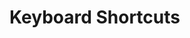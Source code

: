 # Keyboard Shortcuts

<script>
async function extractShortCuts(url){
  const content = await fetch(url).then(r => r.text());
  return <table>{...
    content.split("\n")
      .filter(ea => ea.match(/#KeyboardShortcut/))
      .map(ea => {
        const line = ea.replace(/.*#KeyboardShortcut /,"");
        const separatorIndex = line.indexOf(' ');
        const shortcut = line.substr(0, separatorIndex);
        const description = line.substr(separatorIndex + 1);
        return <tr>
          <td style="font-weight: bold">{shortcut}</td>
          <td>{description}</td>
        </tr>;
      })
  }</table>;
}

const result = <div>
  <h2>Global Shortcuts</h2>
  {extractShortCuts(lively4url + "/src/client/keys.js")}
  <h2>Code Mirror Shortcuts</h2>
  {extractShortCuts(lively4url + "/src/components/widgets/lively-code-mirror.js")}
  <h2>Module Specific Shortcuts</h2>
  <h2>Vivide Step Editor Shortcuts</h2>
  {extractShortCuts(lively4url + "/src/client/vivide/components/vivide-step-editor.js")}
  <h2>Expose Shortcuts</h2>
  {extractShortCuts(lively4url + "/src/client/expose.js")}
  <h2>Graffle Shortcuts</h2>
  {extractShortCuts(lively4url + "/src/client/graffle.js")}
</div>;

result
</script>